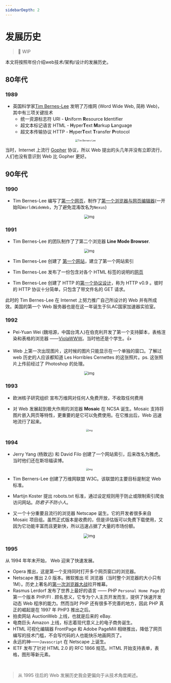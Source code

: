 ```yaml
---
sidebarDepth: 2
---
```


# 发展历史

>  🚧 WIP

本文将按照年份介绍web技术/架构/设计的发展历史。



## 80年代

### 1989

- 英国科学家[Tim Bernes-Lee](https://en.wikipedia.org/wiki/Tim_Berners-Lee) 发明了万维网 (Word Wide Web, 简称 Web)，其中有三项关键技术
  - 统一资源标志符 URI - **U**niform **R**esource **I**dentifier
  - 超文本标记语言 HTML - **H**yper**T**ext **M**arkup **L**anguage
  - 超文本传输协议 HTTP - **H**yper**T**ext **T**ransfer **P**rotocol

<p style="text-align: center"><img src="./assets/Tim-Berners-Lee.jpg" alt="Tim Berners-Lee" style="zoom: 50%"/></p>

当时，Internet 上流行 [Gopher](https://en.wikipedia.org/wiki/Gopher_(protocol)) 协议，所以 Web 提出的头几年并没有立即流行，人们也没有意识到 Web 比 Gopher 更好。

## 90年代

### 1990

- Tim Bernes-Lee 编写了[第一个网页](http://info.cern.ch/hypertext/WWW/TheProject.html)，制作了[第一个浏览器与网页编辑器](https://www.w3.org/People/Berners-Lee/WorldWideWeb.html)(一开始叫`WorldWideWeb`，为了避免混淆改名为`Nexus`)

  <p style="text-align: center"><img src="./assets/worldwideweb-the-first-browser-preview.png" alt="img" style="zoom:80%;" /></p>




### 1991

- Tim Bernes-Lee 的团队制作了了第二个浏览器 **Line Mode Browser**.

    <p style="text-align: center"><img src="./assets/line-mode-browser-preview.png" alt="img" style="zoom:80%;" /></p>

- Tim Bernes-Lee 创建了 [第一个网站](http://info.cern.ch/hypertext/WWW/TheProject.html)，建立了第一个网站索引

- Tim Bernes-Lee 发布了一份包含对各个 HTML 标签的说明的[网页](https://www.w3.org/History/19921103-hypertext/hypertext/WWW/MarkUp/Tags.html)

- Tim Bernes-Lee 创建了 HTTP 的[第一个协议设计](https://www.w3.org/Protocols/HTTP/AsImplemented.html)，称为 HTTP v0.9 。彼时的 HTTP 协议十分简单，只包含了带文件名的 GET 请求。

此时的 Tim Bernes-Lee 在 Internet 上努力推广自己所设计的 Web 并有所成效。美国的第一个 Web 服务器也是在这一年诞生于SLAC国家加速器实验室。

### 1992

- Pei-Yuan Wei (魏培源，中国台湾人)在伯克利开发了第一个支持脚本，表格渲染和表格的浏览器 ——[ViolaWWW](http://viola.org/)。当时他还是个学生。👍

- Web 上第一次出现图片，这时候的图片只能显示在一个单独的窗口。了解过 web 历史的人应该都知道 Les Horribles Cernettes 的这张照片。ps. 这张照片上传前经过了 Photoshop 的处理。

  <p style="text-align: center"><img src="./assets/les-horribles-cernettes-preview.png" alt="img" style="zoom:80%;" /></p>

### 1993

- 欧洲核子研究组织 宣布万维网对任何人免费开放，不收取任何费用

- 对 Web 发展起到极大作用的浏览器 **Mosaic** 在 NCSA 诞生。Mosaic 支持将图片嵌入网页等特性，更重要的是它可以免费使用。在它推出后，Web 迅速地流行了起来。

  <p style="text-align: center"><img src="./assets/mosaic-1-0.png" alt="img" style="zoom:50%;" /></p>

### 1994

- Jerry Yang (杨致远) 和 David Filo 创建了一个网站索引，后来改名为雅虎。当时他们还在斯坦福读博。

  <p style="text-align: center"><img src="./assets/yahoo-1994.png" alt="img" style="zoom:50%;" /></p>

- Tim Berners-Lee 创建了万维网联盟 W3C。该联盟的主要目标是制定 Web 标准。

- Martijn Koster 提出 robots.txt 标准，通过设定规则用于防止或限制索引爬虫访问网站。*防君子不防小人*。

- 又一个十分重要且流行的浏览器 Netscape 诞生。它的开发者很多来自 Mosaic 项目组。虽然正式版本是收费的，但是评估版可以免费下载使用，又因为它功能丰富而且更新快，所以迅速占据了大量的市场份额。

  <p style="text-align: center"><img src="./assets/mosaic-netscape-0-9-preview.png" alt="img" style="zoom:90%;" /></p>

  

### 1995

从 1994 年年末开始， Web 迎来了快速发展。

- Opera 推出，这是第一个支持同时打开多个网页窗口的浏览器。
- Netscape 推出 2.0 版本。微软推出 IE 浏览器（当时整个浏览器的大小只有1M）。历史上著名的[第一次浏览器大战](https://en.wikipedia.org/wiki/Browser_wars)拉开帷幕。
- Rasmus Lerdorf 发布了世界上最好的语言 —— PHP  `Personal Home Page` 的第一个版本 PHP/FI . 顾名思义，它专为个人主页开发而生，提供了快速开发动态 Web 程序的能力。然而当时 PHP 还有很多不完善的地方，因此 PHP 真正的崛起是在 1997 年 PHP3 推出之后。
- 拍卖网站 AuctionWeb 上线，也就是后来的 eBay.
- 电商巨头 Amazon 上线，标志着现代意义上的电子商务诞生。
- HTML 可视化编辑器 FrontPage 和 Adobe PageMill 相继推出，降低了网页编写的技术门槛，不会写代码的人也能快乐地画网页了。
- 永远的神——`Javascript` 在 Netscape 上诞生。
- IETF 发布了针对 HTML 2.0 的 RFC 1866 规范。HTML 开始支持表单，表格，图形等新元素。



<br/>

> 从 1995 往后的 Web 发展历史我会更偏向于从技术角度阐述。